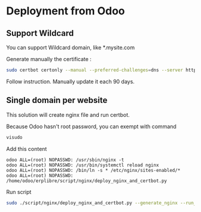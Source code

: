 # Deployment from Odoo

## Support Wildcard

You can support Wildcard domain, like *.mysite.com

Generate manually the certificate :
```bash
sudo certbot certonly --manual --preferred-challenges=dns --server https://acme-v02.api.letsencrypt.org/directory -d "*.mysite.com" -d "*.mysecondsite.com"
```

Follow instruction. Manually update it each 90 days.

## Single domain per website

This solution will create nginx file and run certbot.

Because Odoo hasn't root password, you can exempt with command

```bash
visudo
```

Add this content

```text
odoo ALL=(root) NOPASSWD: /usr/sbin/nginx -t
odoo ALL=(root) NOPASSWD: /usr/bin/systemctl reload nginx
odoo ALL=(root) NOPASSWD: /bin/ln -s * /etc/nginx/sites-enabled/*
odoo ALL=(root) NOPASSWD: /home/odoo/erplibre/script/nginx/deploy_nginx_and_certbot.py
```

Run script

```bash
sudo ./script/nginx/deploy_nginx_and_certbot.py --generate_nginx --run_certbot --domain DOMAINS;DOMAINS
```
